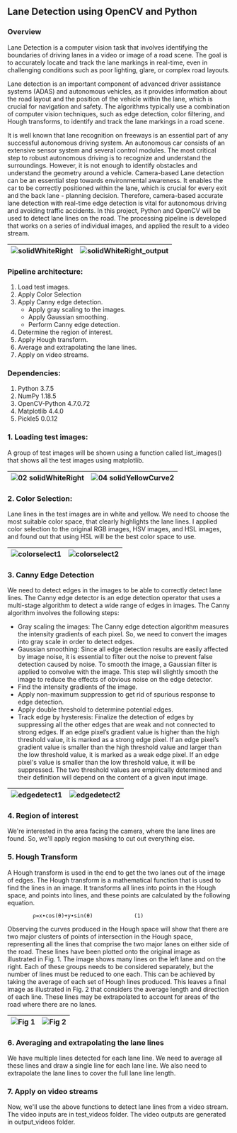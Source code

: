 ## Lane Detection using OpenCV and Python

### Overview
Lane Detection is a computer vision task that involves identifying the boundaries of driving lanes in a video or image of a road scene. The goal is to accurately locate and track the lane markings in real-time, even in challenging conditions such as poor lighting, glare, or complex road layouts.

Lane detection is an important component of advanced driver assistance systems (ADAS) and autonomous vehicles, as it provides information about the road layout and the position of the vehicle within the lane, which is crucial for navigation and safety. The algorithms typically use a combination of computer vision techniques, such as edge detection, color filtering, and Hough transforms, to identify and track the lane markings in a road scene.

It is well known that lane recognition on freeways is an essential part of any successful autonomous driving system. An autonomous car consists of an extensive sensor system and several control modules. The most critical step to robust autonomous driving is to recognize and understand the surroundings. However, it is not enough to identify obstacles and understand the geometry around a vehicle. Camera-based Lane detection can be an essential step towards environmental awareness. It enables the car to be correctly positioned within the lane, which is crucial for every exit and the back lane - planning decision. Therefore, camera-based accurate lane detection with real-time edge detection is vital for autonomous driving and avoiding traffic accidents. In this project, Python and OpenCV will be used to detect lane lines on the road. The  processing pipeline is developed that works on a series of individual images, and applied the result to a video stream.

![solidWhiteRight](https://user-images.githubusercontent.com/81799459/236739560-a84de16e-98f0-4146-9a94-bd5935d847b0.gif)  |  ![solidWhiteRight_output](https://user-images.githubusercontent.com/81799459/236697500-a4190b06-e3ce-4cdc-b203-fe8d0b845725.gif)
:-------------------------:|:-------------------------:
### Pipeline architecture:
1.	Load test images.
2.	Apply Color Selection
3.	Apply Canny edge detection.
    -	Apply gray scaling to the images.
    -	Apply Gaussian smoothing.
    -	Perform Canny edge detection.
4.	Determine the region of interest.
5.	Apply Hough transform.
6.	Average and extrapolating the lane lines.
7.	Apply on video streams.

### Dependencies:
1.	Python 3.7.5
2.	NumPy 1.18.5
3.	OpenCV-Python 4.7.0.72
4.	Matplotlib 4.4.0
5.	Pickle5 0.0.12

### 1. Loading test images:
A group of test images will be shown using a function called list_images() that shows all the test images using matplotlib.

![02  solidWhiteRight](https://user-images.githubusercontent.com/81799459/236745352-8b92cdf7-2c05-44a5-92c8-2989ea42a8a0.jpg)  |  ![04  solidYellowCurve2](https://user-images.githubusercontent.com/81799459/236745363-649b5f15-6da7-43c0-9f63-71e56e6b9471.jpg)
:-------------------------:|:-------------------------:

### 2. Color Selection:
Lane lines in the test images are in white and yellow. We need to choose the most suitable color space, that clearly highlights the lane lines. I applied color selection to the original RGB images, HSV images, and HSL images, and found out that using HSL will be the best color space to use.

![colorselect1](https://user-images.githubusercontent.com/81799459/236746496-fde89020-1467-49fb-aba6-a2b5f138248b.png)  |   ![colorselect2](https://user-images.githubusercontent.com/81799459/236746508-6556e41a-6f98-4fb5-841a-4f70f28493d9.png)
:-------------------------:|:-------------------------:

### 3. Canny Edge Detection
We need to detect edges in the images to be able to correctly detect lane lines. The Canny edge detector is an edge detection operator that uses a multi-stage algorithm to detect a wide range of edges in images. The Canny algorithm involves the following steps:
-	Gray scaling the images: The Canny edge detection algorithm measures the intensity gradients of each pixel. So, we need to convert the images into gray scale in order to detect edges.
-	Gaussian smoothing: Since all edge detection results are easily affected by image noise, it is essential to filter out the noise to prevent false detection caused by noise. To smooth the image, a Gaussian filter is applied to convolve with the image. This step will slightly smooth the image to reduce the effects of obvious noise on the edge detector.
-	Find the intensity gradients of the image.
-	Apply non-maximum suppression to get rid of spurious response to edge detection.
-	Apply double threshold to determine potential edges.
-	Track edge by hysteresis: Finalize the detection of edges by suppressing all the other edges that are weak and not connected to strong edges. If an edge pixel’s gradient value is higher than the high threshold value, it is marked as a strong edge pixel. If an edge pixel’s gradient value is smaller than the high threshold value and larger than the low threshold value, it is marked as a weak edge pixel. If an edge pixel's value is smaller than the low threshold value, it will be suppressed. The two threshold values are empirically determined and their definition will depend on the content of a given input image.

![edgedetect1](https://user-images.githubusercontent.com/81799459/236747466-65ad0522-139d-475e-9a01-47931ae0d870.png)  |  ![edgedetect2](https://user-images.githubusercontent.com/81799459/236747482-58489a2d-c62c-4cbd-8a31-f826a0451ac9.png)
:-------------------------:|:-------------------------:



### 4. Region of interest
We're interested in the area facing the camera, where the lane lines are found. So, we'll apply region masking to cut out everything else.



### 5. Hough Transform

A Hough transform is used in the end to get the two lanes out of the image of edges. The Hough transform is a mathematical function that is used to find the lines in an image. It transforms all lines into points in the Hough space, and points into lines, and these points are calculated by the following equation. 

            ρ=x∙cos⁡(θ)+y∙sin⁡(θ)             (1)

Observing the curves produced in the Hough space will show that there are two major clusters of points of intersection in the Hough space, representing all the lines that comprise the two major lanes on either side of the road. These lines have been plotted onto the original image as illustrated in Fig. 1. 
The image shows many lines on the left lane and on the right. Each of these groups needs to be considered separately, but the number of lines must be reduced to one each. This can be achieved by taking the average of each set of Hough lines produced. This leaves a final image as illustrated in Fig. 2 that considers the average length and direction of each line. These lines may be extrapolated to account for areas of the road where there are no lanes. 

![Fig  1](https://user-images.githubusercontent.com/81799459/236732759-c958fc28-8342-4391-9e5f-8889ade81111.png)   |   ![Fig  2](https://user-images.githubusercontent.com/81799459/236732765-34b88466-e6c0-4be6-9e09-2690b3ab8525.png)
:-------------------------:|:-------------------------:

### 6. Averaging and extrapolating the lane lines
We have multiple lines detected for each lane line. We need to average all these lines and draw a single line for each lane line. We also need to extrapolate the lane lines to cover the full lane line length.


### 7. Apply on video streams
Now, we'll use the above functions to detect lane lines from a video stream. The video inputs are in test_videos folder. The video outputs are generated in output_videos folder.





